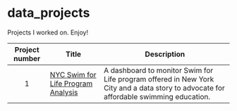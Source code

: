 # data_projects
Projects I worked on. Enjoy!


| Project number | Title | Description |
| :-----------: | ----------- |----------- |
| 1 | [NYC Swim for Life Program Analysis](https://github.com/Szhmw/My_Data_Projects/tree/748cb3faac6b94f25899ed8a9c4c7d5651173fcb/NYC%20Swim%20for%20Life%20Program%20Analysis)| A dashboard to monitor Swim for Life program offered in New York City and a data story to advocate for affordable swimming education. |

